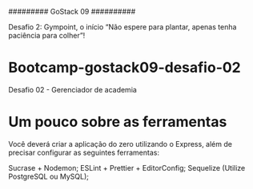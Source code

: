 ######### GoStack 09 ##########

Desafio 2: Gympoint, o início
“Não espere para plantar, apenas tenha paciência para colher”!

# Bootcamp-gostack09-desafio-02

Desafio 02 - Gerenciador de academia

# Um pouco sobre as ferramentas

Você deverá criar a aplicação do zero utilizando o Express, além de precisar configurar as seguintes ferramentas:

Sucrase + Nodemon;
ESLint + Prettier + EditorConfig;
Sequelize (Utilize PostgreSQL ou MySQL);